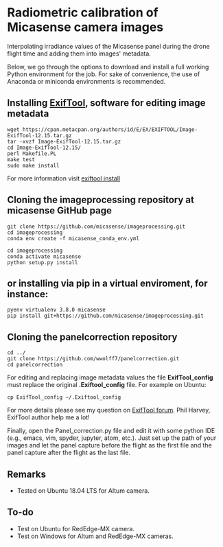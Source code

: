 # Radiometric calibration of Micasense camera images

Interpolating irradiance values of the Micasense panel during the drone flight
time and adding them into images' metadata.

Below, we go through the options to download and install a full working Python
environment for the job. For sake of convenience, the use of Anaconda
or miniconda environments is recommended.

## Installing [ExifTool](https://exiftool.org/), software for editing image metadata


```
wget https://cpan.metacpan.org/authors/id/E/EX/EXIFTOOL/Image-ExifTool-12.15.tar.gz
tar -xvzf Image-ExifTool-12.15.tar.gz
cd Image-ExifTool-12.15/
perl Makefile.PL
make test
sudo make install
```
For more information visit [exiftool install](https://exiftool.org/install.html)


## Cloning the **imageprocessing** repository at micasense GitHub page


```
git clone https://github.com/micasense/imageprocessing.git
cd imageprocessing
conda env create -f micasense_conda_env.yml

cd imageprocessing
conda activate micasense
python setup.py install
```
## or installing via pip in a virtual enviroment, for instance:

```
pyenv virtualenv 3.8.0 micasense
pip install git+https://github.com/micasense/imageprocessing.git
```

## Cloning the **panelcorrection** repository

```
cd ../
git clone https://github.com/wwolff7/panelcorrection.git
cd panelcorrection
```

For editing and replacing image metadata values the file **ExifTool_config** must
replace the original **.Exiftool_config** file. For example on Ubuntu:

```
cp ExifTool_config ~/.Exiftool_config
```
For more details please see my question on [ExifTool
forum](https://exiftool.org/forum/index.php?topic=10831.msg57671#msg57671).
Phil Harvey, ExifTool author help me a lot!

Finally, open the Panel_correction.py file and edit it with some python IDE (e.g., emacs,
vim, spyder, jupyter, atom, etc.). Just set up the path of your images and let the
panel capture before the flight as the first file and the panel capture after
the flight as the last file.


## Remarks

* Tested on Ubuntu 18.04 LTS for Altum camera.


## To-do

* Test on Ubuntu for RedEdge-MX camera.
* Test on Windows for Altum and RedEdge-MX cameras.
